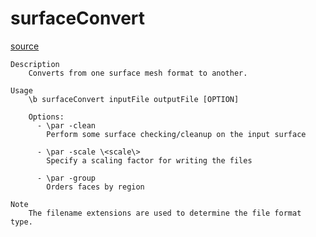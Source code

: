 # surfaceConvert

[source](github.com/OpenFOAM-jp/OpenFOAM-utilities-tutorials-jp/blob/master/v1906/surface/surfaceConvert/surfaceConvert.C/surfaceConvert.C)

```
Description
    Converts from one surface mesh format to another.

Usage
    \b surfaceConvert inputFile outputFile [OPTION]

    Options:
      - \par -clean
        Perform some surface checking/cleanup on the input surface

      - \par -scale \<scale\>
        Specify a scaling factor for writing the files

      - \par -group
        Orders faces by region

Note
    The filename extensions are used to determine the file format type.


```

